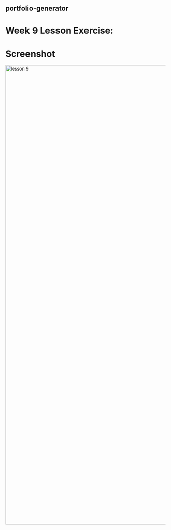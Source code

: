 ## portfolio-generator
# Week 9 Lesson Exercise: 

# Screenshot
<img width="1438" alt="lesson 9" src="https://user-images.githubusercontent.com/81194686/121110365-29eb8c00-c7db-11eb-92a1-5b290ad044a1.png">

